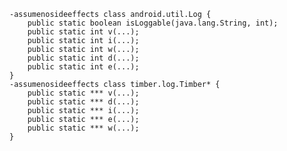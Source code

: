     -assumenosideeffects class android.util.Log {
        public static boolean isLoggable(java.lang.String, int);
        public static int v(...);
        public static int i(...);
        public static int w(...);
        public static int d(...);
        public static int e(...);
    }
    -assumenosideeffects class timber.log.Timber* {
        public static *** v(...);
        public static *** d(...);
        public static *** i(...);
        public static *** e(...);
        public static *** w(...);
    }